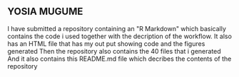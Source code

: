  ## YOSIA MUGUME 
I have submitted a repository containing an "R Markdown" which basically contains the code i used together with the decription of the workflow.
It also has an HTML file that has my out put showing code and the figures generated
Then the repository also contains the 40 files that i generated
And it also contains this README.md file which decribes the contents of the repository